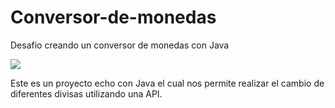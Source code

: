 # Conversor-de-monedas
Desafio creando un conversor de monedas con Java
<p align="left">
	<img src=" https://badgen.net/badge/icon/java?icon=java&label">
	</p>
Este es un proyecto echo con Java el cual nos permite realizar el cambio de diferentes divisas utilizando una API.

